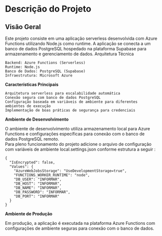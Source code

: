 <h1>Descrição do Projeto</h1>
<h2>Visão Geral</h2>

Este projeto consiste em uma aplicação serverless desenvolvida com Azure Functions utilizando Node.js como runtime. A aplicação se conecta a um banco de dados PostgreSQL hospedado na plataforma Supabase para armazenamento e gerenciamento de dados.
Arquitetura Técnica

    Backend: Azure Functions (Serverless)
    Runtime: Node.js
    Banco de Dados: PostgreSQL (Supabase)
    Infraestrutura: Microsoft Azure

<b>Características Principais</b>

    Arquitetura serverless para escalabilidade automática
    Conexão segura com banco de dados PostgreSQL
    Configuração baseada em variáveis de ambiente para diferentes ambientes de execução
    Implementação de boas práticas de segurança para credenciais

<b>Ambiente de Desenvolvimento</b>

O ambiente de desenvolvimento utiliza armazenamento local para Azure Functions e configurações específicas para conexão com o banco de dados PostgreSQL remoto.<br />
Para pleno funcionamento do projeto adicione o arquivo de configuração com variáveis de ambiente local.settings.json conforme estrutura a seguir :
    
    {
      "IsEncrypted": false,
      "Values": {
        "AzureWebJobsStorage": "UseDevelopmentStorage=true",
        "FUNCTIONS_WORKER_RUNTIME": "node",
        "DB_USER": "INFORMAR",
        "DB_HOST": "INFORMAR",
        "DB_NAME": "INFORMAR",
        "DB_PASSWORD": "INFORMAR",
        "DB_PORT": "INFORMAR"
      }
    }

<b>Ambiente de Produção</b>

Em produção, a aplicação é executada na plataforma Azure Functions com configurações de ambiente seguras para conexão com o banco de dados.
